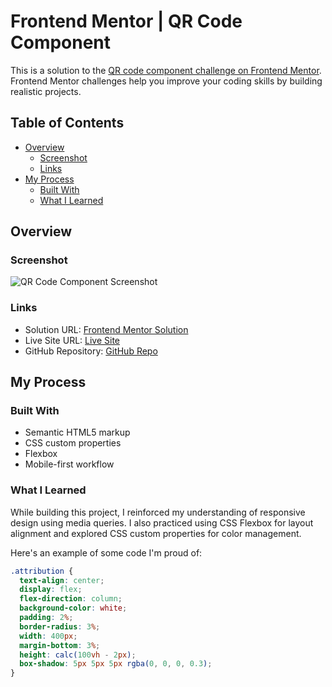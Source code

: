 # Frontend Mentor | QR Code Component

This is a solution to the [QR code component challenge on Frontend Mentor](https://www.frontendmentor.io/challenges/qr-code-component-iux_sIO_H). Frontend Mentor challenges help you improve your coding skills by building realistic projects.

## Table of Contents

- [Overview](#overview)
  - [Screenshot](#screenshot)
  - [Links](#links)
- [My Process](#my-process)
  - [Built With](#built-with)
  - [What I Learned](#what-i-learned)

## Overview

### Screenshot

![QR Code Component Screenshot](./images/screenshot.png)

### Links

- Solution URL: [Frontend Mentor Solution](https://www.frontendmentor.io/solutions/qr-code-component)
- Live Site URL: [Live Site](https://karthikgouddaragani.github.io/qr-code-frontendMentor)
- GitHub Repository: [GitHub Repo](https://github.com/karthikgouddaragani/qr-code-frontendMentor)

## My Process

### Built With

- Semantic HTML5 markup
- CSS custom properties
- Flexbox
- Mobile-first workflow

### What I Learned

While building this project, I reinforced my understanding of responsive design using media queries. I also practiced using CSS Flexbox for layout alignment and explored CSS custom properties for color management.

Here's an example of some code I'm proud of:

```css
.attribution {
  text-align: center;
  display: flex;
  flex-direction: column;
  background-color: white;
  padding: 2%;
  border-radius: 3%;
  width: 400px;
  margin-bottom: 3%;
  height: calc(100vh - 2px);
  box-shadow: 5px 5px 5px rgba(0, 0, 0, 0.3);
}
